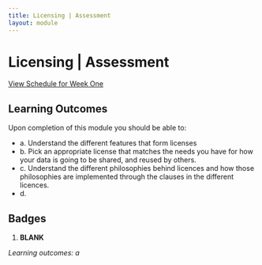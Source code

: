 ```yaml
---
title: Licensing | Assessment
layout: module
---
```



# Licensing | Assessment
[View Schedule for Week One](index.html)


## Learning Outcomes

Upon completion of this module you should be able to:

- a. Understand the different features that form licenses
- b. Pick an appropriate license that matches the needs you have for how your data is going to be shared, and reused by others.
- c. Understand the different philosophies behind licences and how those philosophies are implemented through the clauses in the different licences. 
- d.





## Badges

1. **BLANK**

_Learning outcomes: a_


